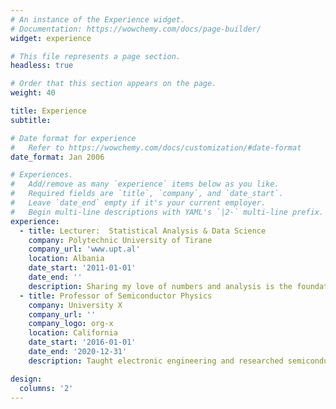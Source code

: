 ```yaml
---
# An instance of the Experience widget.
# Documentation: https://wowchemy.com/docs/page-builder/
widget: experience

# This file represents a page section.
headless: true

# Order that this section appears on the page.
weight: 40

title: Experience
subtitle:

# Date format for experience
#   Refer to https://wowchemy.com/docs/customization/#date-format
date_format: Jan 2006

# Experiences.
#   Add/remove as many `experience` items below as you like.
#   Required fields are `title`, `company`, and `date_start`.
#   Leave `date_end` empty if it's your current employer.
#   Begin multi-line descriptions with YAML's `|2-` multi-line prefix.
experience:
  - title: Lecturer:  Statistical Analysis & Data Science
    company: Polytechnic University of Tirane
    company_url: 'www.upt.al'
    location: Albania
    date_start: '2011-01-01'
    date_end: ''
    description: Sharing my love of numbers and analysis is the foundation of my career. By delivering comprehensive, engaging undergraduate/graduate level teaching in Data Science & Machine Learning; Statistical Programming in R, Python; Probability and Statistics, I project manage the design, content research and  delivery of Data Science teaching courses, integrating core data science fundamentals and expanding course content to support related data science disciplines.  
  - title: Professor of Semiconductor Physics
    company: University X
    company_url: ''
    company_logo: org-x
    location: California
    date_start: '2016-01-01'
    date_end: '2020-12-31'
    description: Taught electronic engineering and researched semiconductor physics.

design:
  columns: '2'
---
```

